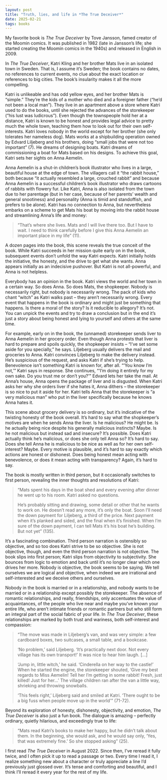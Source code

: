 ```yaml
---
layout: post
title: "Truth, lies, and life in *The True Deceiver*"
date: 2025-02-21
tags: books
---
```


My favorite book is *The True Deceiver* by Tove Jansson, famed creator of the Moomin comics. It was published in 1982 (late in Jansson’s life; she started creating the Moomin comics in the 1940s) and released in English in 2009. 

In *The True Deceiver*, Katri Kling and her brother Mats live in an isolated town in Sweden. That is, I assume it’s Sweden; the book contains no dates, no references to current events, no clue about the exact location or references to big cities. The book’s insularity makes it all the more compelling. 

Katri is unlikeable and has odd yellow eyes, and her brother Mats is “simple.” They’re the kids of a mother who died and a foreigner father (“he’d not been a local man”). They live in an apartment above a store where Katri used to do the books, until she rejected the advances of the storekeeper (“his lust was ludicrous”). Even though the townspeople hold her at a distance, Katri is known to be honest and provides legal advice to pretty much the whole town, teaching them how to look out for their own self-interests. Katri loves nobody in the world except for her brother (she only tolerates her nameless dog). Mats works at a shipbuilding operation owned by Edvard Liljeberg and his brothers, doing “small jobs that were not too important” (7). He dreams of designing boats. Katri dreams of commissioning a boat for Mats based on his designs. To achieve this goal, Katri sets her sights on Anna Aemelin.

Anna Aemelin is a shut-in children’s book illustrator who lives in a large, beautiful house at the edge of town. The villagers call it “the rabbit house,” both because “it actually resembled a large, crouched rabbit” and because Anna Aemelin is a successful children’s book illustrator who draws cartoons of rabbits with flowery fur. Like Katri, Anna is also isolated from the town due to her parentage (but in her case, because of her parents’ wealth and general snootiness) and personality (Anna is timid and standoffish, and prefers to be alone). Katri has no connection to Anna, but nevertheless embarks on a scheme to get Mats his boat by moving into the rabbit house and streamlining Anna’s life and money:

>“That’s where she lives. Mats and I will live there too. But I have to wait. I need to think carefully before I give this Anna Aemelin an important place in my life” (11).

A dozen pages into the book, this scene reveals the true conceit of the book. While Katri succeeds in her mission quite early on in the book, subsequent events don’t unfold the way Katri expects. Katri initially holds the initiative, the honesty, and the drive to get what she wants. Anna appears initially as an indecisive pushover. But Katri is not all-powerful, and Anna is not helpless.

Everybody has an opinion in the book. Katri views the world and her town in a certain way. So does Anna. So does Mats, the shopkeeper. Nobody is necessarily right, but nobody is necessarily wrong. The pack of kids who chant “witch” as Katri walks past – they aren’t necessarily wrong. Every event that happens in the book is ordinary and might just be something that happens. Is there a moral of the story? Is it reducible to allegory? It’s not. You can unpick the events and try to draw a conclusion but in the end it’s just a story about being honest and lying to yourself and others at the same time.

For example, early on in the book, the (unnamed) storekeeper sends liver to Anna Aemelin in her grocery order. Even though Anna protests that liver is hard to prepare and spoils quickly, the shopkeeper insists – “I’ve set some aside for you specially,” he says. Liljeberg usually delivers the mail and groceries to Anna. Katri convinces Liljeberg to make the delivery instead. He’s suspicious of the request, and asks Katri if she’s trying to help. Benevolence isn’t something Katri is known for, after all. “‘You know I’m not,’” Katri says in response. She continues, “‘I’m doing it entirely for my own sake. Do you trust me or don’t you?’” Edvard lets her take the mail. At Anna’s house, Anna opens the package of liver and is disgusted. When Katri asks her why she orders liver if she hates it, Anna dithers – the storekeeper is so nice to put it aside for her. Katri tells Anna that the storekeeper is “a very malicious man” who put in the liver specifically because he knows Anna hates it.

This scene about grocery delivery is so ordinary, but it’s indicative of the twisting honesty of the book overall. It’s hard to say what the shopkeeper’s motives are when he sends Anna the liver. Is he malicious? He might be. Is he actually being nice despite his generally malicious instincts? Maybe. Is he not malicious but instead sad and insecure? It’s possible. Does Katri actually think he’s malicious, or does she only tell Anna so? It’s hard to say. Does she tell Anna he is malicious to be nice as well as for her own self-interest? Maybe. Every motive is plausible, and it’s hard to say exactly which actions are honest or dishonest. Does being honest mean acting with benevolence, or does it mean acting with transparency? Again, it’s hard to say.

The book is mostly written in third person, but it occasionally switches to first person, revealing the inner thoughts and resolutions of Katri:

>“Mats spent his days in the boat shed and every evening after dinner he went up to his room. Katri asked no questions.
>
>He’s probably sitting and drawing, some detail or other that he wants to work on. He doesn’t read any more, it’s only the boat. Soon I’ll need the down payment for Liljeberg, a third of the price. Next payment when it’s planked and sided, and the final when it’s finished. When I’m sure of the down payment, I can tell Mats it’s his boat he’s building. But not yet” (135).

It’s a fascinating combination. Third person narration is ostensibly so objective, and so too does Katri strive to be so objective. She is not objective, though, and even the third person narration is not objective. The book slips into first person; Katri slips from objectivity to subjectivity. She bounces from logic to emotion and back until it’s no longer clear which one drives her more. Nobody is objective, the book seems to be saying. We tell ourselves we are logical and objective, when indeed we are irrational and self-interested and we deceive others and ourselves.

Nobody in the book is married or in a relationship, and nobody wants to be married or in a relationship except possibly the storekeeper. The absence of romantic relationships, and really, friendships, only accentuates the value of acquaintances, of the people who live near and maybe you’ve known your entire life, who aren’t intimate friends or romantic partners but who still form an integral part of the social fabric of your life. In *The True Deceiver*, these relationships are marked by both trust and wariness, both self-interest and compassion:

>“The move was made in Liljeberg’s van, and was very simple: a few cardboard boxes, two suitcases, a small table, and a bookcase.
>
>‘No problem,’ said Liljeberg. ‘It’s practically next door. Not every village has its own transport!’ It was nice to hear him laugh. [...]
>
>‘Jump in, little witch,’ he said. ‘Cinderella on her way to the castle!’ When he started the engine, the storekeeper shouted, ‘Give my best regards to Miss Aemelin! Tell her I’m getting in some rabbit! Fresh, just killed! Just for her…’ The village children ran after the van a little way, shrieking and throwing snowballs.
>
>‘This feels right,’ Liljeberg said and smiled at Katri. ‘There ought to be a big fuss when people move up in the world’” (71-72).

Beyond its exploration of honesty, dishonesty, objectivity, and emotion, *The True Deceiver* is also just a fun book. The dialogue is amazing – perfectly ordinary, quietly hilarious, and exceedingly true to life:

>“Mats read Katri’s books to make her happy, but he didn’t talk about them. In the beginning, she would ask, and he would say only, ‘Yes, that was extremely fine.’ So she stopped asking” (25).

I first read *The True Deceiver* in August 2022. Since then, I’ve reread it fully twice, and I often pick it up to read a passage or two. Every time I read it, I realize something new about a character or truly appreciate a line I’d previously just glossed over. It’s tense and comforting and beautiful, and I think I’ll reread it every year for the rest of my life. 

<script data-goatcounter="https://dlog.goatcounter.com/count"
        async src="//gc.zgo.at/count.js"></script>
